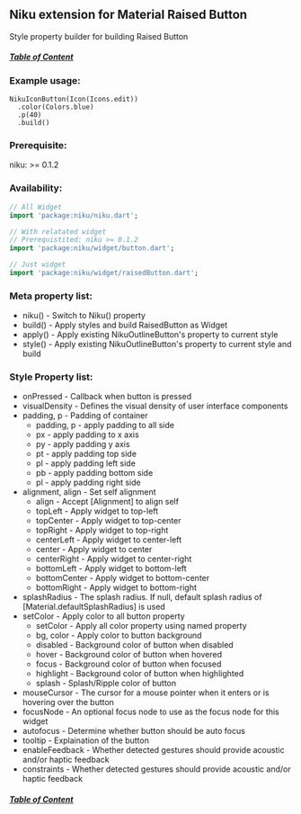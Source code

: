 ## Niku extension for Material Raised Button

Style property builder for building Raised Button

##### [Table of Content](https://github.com/saltyaom/niku/blob/main/doc/widget/README.md)

### Example usage:
```
NikuIconButton(Icon(Icons.edit))
  .color(Colors.blue)
  .p(40)
  .build()
```

### Prerequisite:
niku: >= 0.1.2

### Availability: 
```dart
// All Widget
import 'package:niku/niku.dart';

// With relatated widget
// Prerequistited: niku >= 0.1.2
import 'package:niku/widget/button.dart';

// Just widget
import 'package:niku/widget/raisedButton.dart';
```

### Meta property list:
- niku() - Switch to Niku() property
- build() - Apply styles and build RaisedButton as Widget
- apply() - Apply existing NikuOutlineButton's property to current style
- style() - Apply existing NikuOutlineButton's property to current style and build

### Style Property list:
- onPressed - Callback when button is pressed
- visualDensity - Defines the visual density of user interface components
- padding, p - Padding of container
  - padding, p - apply padding to all side
  - px - apply padding to x axis
  - py - apply padding y axis
  - pt - apply padding top side
  - pl - apply padding left side
  - pb - apply padding bottom side
  - pl - apply padding right side
- alignment, align - Set self alignment
  - align - Accept [Alignment] to align self
  - topLeft - Apply widget to top-left
  - topCenter - Apply widget to top-center
  - topRight - Apply widget to top-right
  - centerLeft - Apply widget to center-left
  - center - Apply widget to center
  - centerRight - Apply widget to center-right
  - bottomLeft - Apply widget to bottom-left
  - bottomCenter - Apply widget to bottom-center
  - bottomRight - Apply widget to bottom-right
- splashRadius - The splash radius. If null, default splash radius of [Material.defaultSplashRadius] is used
- setColor - Apply color to all button property
  - setColor - Apply all color property using named property
  - bg, color - Apply color to button background
  - disabled - Background color of button when disabled
  - hover - Background color of button when hovered
  - focus - Background color of button when focused
  - highlight - Background color of button when highlighted
  - splash - Splash/Ripple color of button
- mouseCursor - The cursor for a mouse pointer when it enters or is hovering over the button
- focusNode - An optional focus node to use as the focus node for this widget
- autofocus - Determine whether button should be auto focus
- tooltip - Explaination of the button
- enableFeedback - Whether detected gestures should provide acoustic and/or haptic feedback
- constraints - Whether detected gestures should provide acoustic and/or haptic feedback

##### [Table of Content](https://github.com/saltyaom/niku/blob/main/doc/widget/README.md)
